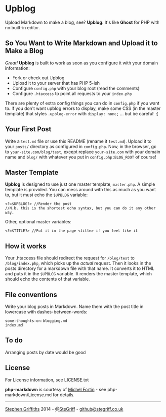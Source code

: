 # Upblog

Upload Markdown to make a blog, see? **Upblog**.
It's like **Ghost** for PHP with no built-in editor.

## So You Want to Write Markdown and Upload it to Make a Blog

*Great!*
**Upblog** is built to work as soon as you configure it with your domain information:

 *	Fork or check out Upblog
 *	Upload it to your server that has PHP 5-ish
 *	Configure `config.php` with your blog root (read the comments)
 *	Configure `.htaccess` to point all requests to your `index.php`

There are plenty of extra config things you can do in `config.php` if you want to.
If you don't want upblog errors to display, make some CSS (in the master template) that styles `.upblog-error` with `display: none;` ... but be careful! :)

## Your First Post

Write a `test.md` file or use this README (rename it `test.md`). Upload it to your `posts/` directory as configured in `config.php`.
Now, in the browser, go to `your-site.com/blog/test`, except replace `your-site.com` with your domain name and `blog/` with whatever you put in `config.php:BLOG_ROOT` of course!

## Master Template

**Upblog** is designed to use just one master template; `master.php`. A simple template is provided. You can mess around with this as much as you want to, but it must echo the `$UPBLOG` variable:

	<?=$UPBLOG?> //Render the post
	//N.b. this is the shortest echo syntax, but you can do it any other way.
	
Other, optional master variables:

	<?=$TITLE?> //Put it in the page <title> if you feel like it

## How it works

Your .htaccess file should redirect the request for `/blog/test` to `/blog/index.php`, which picks up the *actual* request. Then it looks in the posts directory for a markdown file with that name. It converts it to HTML and puts it in the `$UPBLOG` variable. It renders the master template, which should echo the contents of that variable.

## File conventions

Write your blog posts in Markdown. Name them with the post title in lowercase with dashes-between-words:

	some-thoughts-on-blogging.md
	index.md
	
## To do

Arranging posts by date would be good

## License

For License information, see LICENSE.txt  

**php-markdown** is courtesy of [Michel Fortin](https://github.com/michelf/) - see php-markdown/License.md for details.

-----
[Stephen Griffiths](http://stegriff.co.uk) 2014 - [@SteGriff](http://twitter.com/stegriff) - github@stegriff.co.uk